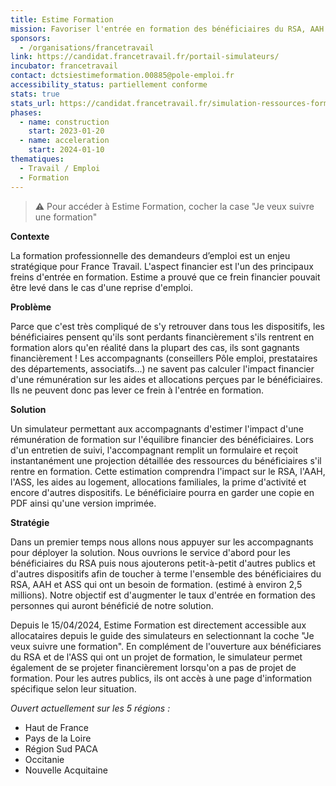 ```yaml
---
title: Estime Formation
mission: Favoriser l'entrée en formation des bénéficiaires du RSA, AAH et ASS en anticipant l’impact d’une rémunération de formation sur les aides qu’ils perçoivent.
sponsors:
  - /organisations/francetravail
link: https://candidat.francetravail.fr/portail-simulateurs/
incubator: francetravail
contact: dctsiestimeformation.00885@pole-emploi.fr
accessibility_status: partiellement conforme
stats: true
stats_url: https://candidat.francetravail.fr/simulation-ressources-formation/stats
phases:
  - name: construction
    start: 2023-01-20
  - name: acceleration
    start: 2024-01-10
thematiques:
  - Travail / Emploi
  - Formation
---
```

> ⚠️ Pour accéder à Estime Formation, cocher la case "Je veux suivre une formation"


**Contexte**

La formation professionnelle des demandeurs d’emploi est un enjeu stratégique pour France Travail.
L'aspect financier est l'un des principaux freins d'entrée en formation.
Estime a prouvé que ce frein financier pouvait être levé dans le cas d'une reprise d'emploi.



**Problème**

Parce que c'est très compliqué de s'y retrouver dans tous les dispositifs, les bénéficiaires pensent qu'ils sont perdants financièrement s'ils rentrent en formation alors qu'en réalité dans la plupart des cas, ils sont gagnants financièrement !
Les accompagnants (conseillers Pôle emploi, prestataires des départements, associatifs...) ne savent pas calculer l'impact financier d'une rémunération sur les aides et allocations perçues par le bénéficiaires. Ils ne peuvent donc pas lever ce frein à l'entrée en formation.



**Solution**

Un simulateur permettant aux accompagnants d'estimer l'impact d'une rémunération de formation sur l'équilibre financier des bénéficiaires.
Lors d'un entretien de suivi, l'accompagnant remplit un formulaire et reçoit instantanément une projection détaillée des ressources du bénéficiaires s'il rentre en formation.
Cette estimation comprendra l'impact sur le RSA, l'AAH, l'ASS, les aides au logement, allocations familiales, la prime d'activité et encore d'autres dispositifs.
Le bénéficiaire pourra en garder une copie en PDF ainsi qu'une version imprimée.



**Stratégie**

Dans un premier temps nous allons nous appuyer sur les accompagnants pour déployer la solution.
Nous ouvrions le service d'abord pour les bénéficiaires du RSA puis nous ajouterons petit-à-petit d'autres publics et d'autres dispositifs afin de toucher à terme l'ensemble des bénéficiaires du RSA, AAH et ASS qui ont un besoin de formation. (estimé à environ 2,5 millions). Notre objectif est d'augmenter le taux d'entrée en formation des personnes qui auront bénéficié de notre solution.

Depuis le 15/04/2024, Estime Formation est directement accessible aux allocataires depuis le guide des simulateurs en selectionnant la coche "Je veux suivre une formation". En complément de l'ouverture aux bénéficiares du RSA et de l'ASS qui ont un projet de formation, le simulateur permet également de se projeter financièrement lorsqu'on a pas de projet de formation. Pour les autres publics, ils ont accès à une page d'information spécifique selon leur situation.

*Ouvert actuellement sur les 5 régions :*
- Haut de France
- Pays de la Loire
- Région Sud PACA
- Occitanie
- Nouvelle Acquitaine
